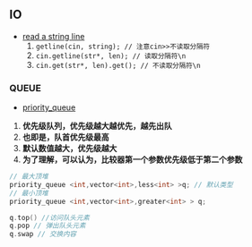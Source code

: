 ## IO
- [read a string line](https://blog.csdn.net/lwgkzl/article/details/53232889)
	1. `getline(cin, string); // 注意cin>>不读取分隔符`
	1. `cin.getline(str*, len); // 读取分隔符\n`
	1. `cin.get(str*, len).get(); // 不读取分隔符\n`
	

### QUEUE

- [priority_queue](https://blog.csdn.net/weixin_36888577/article/details/79937886)

1. **优先级队列，优先级越大越优先，越先出队**
2. **也即是，队首优先级最高**
3. **默认数值越大，优先级越大**
4. **为了理解，可以认为，比较器第一个参数优先级低于第二个参数**

```cpp
// 最大顶堆
priority_queue <int,vector<int>,less<int> >q; // 默认类型
// 最小顶堆
priority_queue <int,vector<int>,greater<int> > q;

q.top() //访问队头元素
q.pop // 弹出队头元素
q.swap // 交换内容
```

